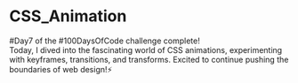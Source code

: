 # CSS_Animation

#Day7 of the #100DaysOfCode challenge complete!  
Today, I dived into the fascinating world of CSS animations, experimenting with keyframes, transitions, and transforms. 
Excited to continue pushing the boundaries of web design!⚡

